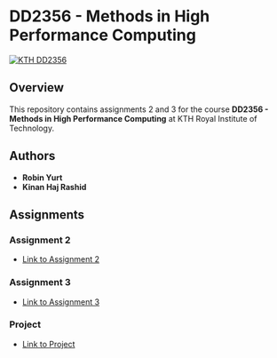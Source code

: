 # DD2356 - Methods in High Performance Computing

[![KTH DD2356](https://img.shields.io/badge/KTH-DD2356-blue)](https://www.kth.se/student/kurser/kurs/DD2356?l=en)
## Overview
This repository contains assignments 2 and 3 for the course **DD2356 - Methods in High Performance Computing** at KTH Royal Institute of Technology.

## Authors
- **Robin Yurt**
- **Kinan Haj Rashid**

## Assignments
###  Assignment 2
- [Link to Assignment 2](https://github.com/robinho46/DD2356/tree/main/Assignment-II)

### Assignment 3
- [Link to Assignment 3](https://github.com/robinho46/DD2356/tree/main/Asignment-III)

### Project
- [Link to Project](https://github.com/robinho46/DD2356/tree/main/Project)
